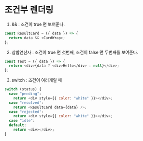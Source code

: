 # 조건부 렌더링

1. && : 조건이 true 면 보여준다.

```javascript
const ResultCard = ({ data }) => {
  return data && <CardWrap>;
};
```

2. 삼함연산자 : 조건이 true 면 첫번째, 조건이 false 면 두번째를 보여준다.

```javascript
const Test = ({ data }) => {
  return <div>{data ? <div>Hello</div> : null}</div>;
};
```

3. switch : 조건이 여러개일 때

```javascript
switch (status) {
  case "pending":
    return <div style={{ color: "white" }}></div>;
  case "resolved":
    return <ResultCard data={data} />;
  case "rejected":
    return <div style={{ color: "white" }}></div>;
  case "idle":
  default:
    return <div></div>;
}
```
